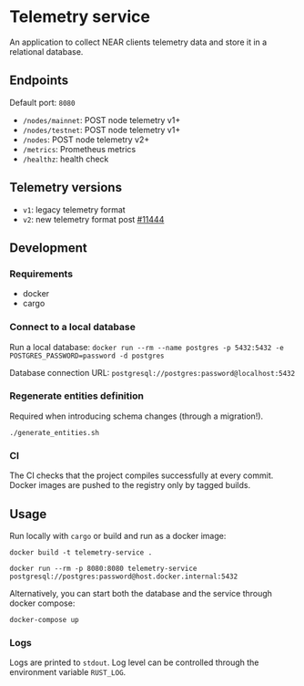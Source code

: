 # Telemetry service

An application to collect NEAR clients telemetry data and store it in a relational database.

## Endpoints
Default port: `8080`

- `/nodes/mainnet`: POST node telemetry v1+
- `/nodes/testnet`: POST node telemetry v1+
- `/nodes`: POST node telemetry v2+
- `/metrics`: Prometheus metrics
- `/healthz`: health check

## Telemetry versions

- `v1`: legacy telemetry format
- `v2`: new telemetry format post [#11444](https://github.com/near/nearcore/pull/11444)

## Development

### Requirements
- docker
- cargo

### Connect to a local database

Run a local database: `docker run --rm --name postgres -p 5432:5432 -e POSTGRES_PASSWORD=password -d postgres`

Database connection URL: `postgresql://postgres:password@localhost:5432`

### Regenerate entities definition

Required when introducing schema changes (through a migration!).

`./generate_entities.sh`

### CI
The CI checks that the project compiles successfully at every commit. Docker images are pushed to the registry only by tagged builds.

## Usage
Run locally with `cargo` or build and run as a docker image:
```
docker build -t telemetry-service .

docker run --rm -p 8080:8080 telemetry-service postgresql://postgres:password@host.docker.internal:5432
```

Alternatively, you can start both the database and the service through docker compose:
```
docker-compose up
```

### Logs
Logs are printed to `stdout`. Log level can be controlled through the environment variable `RUST_LOG`.
